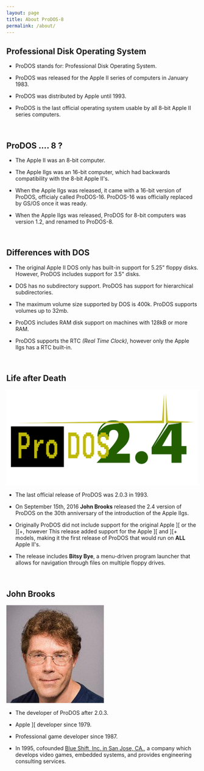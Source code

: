 ```yaml
---
layout: page
title: About ProDOS-8
permalink: /about/
---
```


## Professional Disk Operating System

* ProDOS stands for: Professional Disk Operating System.

* ProDOS was released for the Apple II series of computers in January 1983.

* ProDOS was distributed by Apple until 1993.

* ProDOS is the last official operating system usable by all 8-bit Apple II series computers.



<p>&nbsp;</p>

## ProDOS .... 8 ?

* The Apple II was an 8-bit computer.

* The Apple IIgs was an 16-bit computer, which had backwards compatibility with the 8-bit Apple II's.

* When the Apple IIgs was released, it came with a 16-bit version of ProDOS, officialy called ProDOS-16. ProDOS-16 was officially replaced by GS/OS once it was ready.

* When the Apple IIgs was released, ProDOS for 8-bit computers was version 1.2, and renamed to ProDOS-8.



<p>&nbsp;</p>

## Differences with DOS

* The original Apple II DOS only has built-in support for 5.25" floppy disks. However, ProDOS includes support for 3.5" disks.

* DOS has no subdirectory support. ProDOS has support for hierarchical subdirectories.

* The maximum volume size supported by DOS is 400k. ProDOS supports volumes up to 32mb.

* ProDOS includes RAM disk support on machines with 128kB or more RAM.

* ProDOS supports the RTC _(Real Time Clock)_, however only the Apple IIgs has a RTC built-in.



<p>&nbsp;</p>

## Life after Death

<img src="/pix/prodos_24_logo2.svg" onerror="this.onerror=null; this.src='/pix/prodos_24_logo.png'" />

* The last official release of ProDOS was 2.0.3 in 1993.

* On September 15th, 2016 **John Brooks** released the 2.4 version of ProDOS on the 30th anniversary of the introduction of the Apple IIgs.

* Originally ProDOS did not include support for the original Apple ][ or the ][+, however This release added support for the Apple ][ and ][+ models, making it the first release of ProDOS that would run on **ALL** Apple II's.

* The release includes **Bitsy Bye**, a menu-driven program launcher that allows for navigation through files on multiple floppy drives.


<p>&nbsp;</p>


<a name="johnbrooks"></a>

## John Brooks

<img src="/pix/john_brooks.jpg" />

* The developer of ProDOS after 2.0.3.

* Apple ][ developer since 1979.

* Professional game developer since 1987.

* In 1995, cofounded <a href="http://www.blueshiftinc.com/">Blue Shift, Inc. in San Jose, CA.</a>, a company which develops video games, embedded systems, and provides engineering consulting services.




